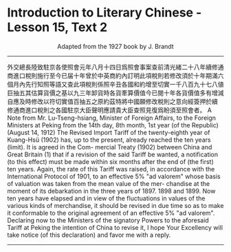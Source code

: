 # Introduction to Literary Chinese - Lesson 15, Text 2

<center>Adapted from the 1927 book by J. Brandt</center>

---

外交總長陸致駐京各使照會元年八月十四日爲照會事案查前清光緒二十八年續修通商進口稅則施行至今已届十年曾於中英商約內訂明此項稅則若修改須於十年期滿六個月內先行知照等語又查此項稅則係照辛丑各國和約增至切實一千八百九十七八値巨抽五其估算貨價之基以九三年卸貨時各貨牽算價值今已閱十年各貨價值多有增減自應及時修改以符切實值百抽五之原約茲特將中國願修改稅則之意向經簽押於續 修通商進口稅則之各國駐京大臣聲明應請貴大臣查照見復爲盼須至照會者。
A Note from Mr. Lu-Tseng-hsiang, Minister of Foreign Affairs, to the Foreign Ministers at Peking from the 14th day, 8th month, 1st year (of the Republic) (August 14, 1912) The Revised Import Tariff of the twenty-eighth year of Kuang-Hsü (1902) has, up to the present, already reached the ten years (limit). It is agreed in the Com- mercial Treaty (1902) between China and Great Britain (1) that if a revision of the said Tariff be wanted, a notification (to this effect) must be made within six months after the end of (the first) ten years. Again, the rate of this Tariff was raised, in accordance with the International Protocol of 1901, to an effective 5% "ad valorem" whose basis of valuation was taken from the mean value of the mer- chandise at the moment of its debarkation in the three years of 1897. 1898 and 1899. Now ten years have elapsed and in view of the fluctuations in values of the various kinds of merchandise, it should be revised in due time so as to make it conformable to the original agreement of an effective 5% "ad valorem". Declaring now to the Ministers of the signatory Powers to the aforesaid Tariff at Peking the intention of China to revise it, I hope Your Excellency will take notice (of this declaration) and favor me with a reply.

---
